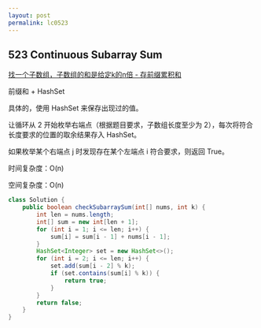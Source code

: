```yaml
---
layout: post
permalink: lc0523 
---
```


## 523 Continuous Subarray Sum

[找一个子数组，子数组的和是给定k的n倍 - 存前缀累积和](https://leetcode-cn.com/problems/continuous-subarray-sum/solution/gong-shui-san-xie-tuo-zhan-wei-qiu-fang-1juse/)

前缀和 + HashSet

具体的，使用 HashSet 来保存出现过的值。

让循环从 2 开始枚举右端点（根据题目要求，子数组长度至少为 2），每次将符合长度要求的位置的取余结果存入 HashSet。

如果枚举某个右端点 j 时发现存在某个左端点 i 符合要求，则返回 True。

时间复杂度：O(n)

空间复杂度：O(n)

```java
class Solution {
    public boolean checkSubarraySum(int[] nums, int k) {
        int len = nums.length;
        int[] sum = new int[len + 1];
        for (int i = 1; i <= len; i++) {
            sum[i] = sum[i - 1] + nums[i - 1];
        }
        HashSet<Integer> set = new HashSet<>();
        for (int i = 2; i <= len; i++) {
            set.add(sum[i - 2] % k);
            if (set.contains(sum[i] % k)) {
                return true;
            }
        }
        return false;
    }
}
```